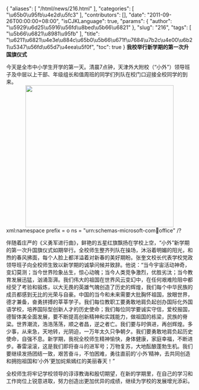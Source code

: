 {
    "aliases": [
        "/html/news/216.html"
    ],
    "categories": [
        "\u65b0\u95fb\u4e2d\u5fc3"
    ],
    "contributors": [],
    "date": "2011-09-26T00:00:00+08:00",
    "isCJKLanguage": true,
    "params": {
        "author": "\u5929\u6d25\u5916\u56fd\u8bed\u5b66\u6821"
    },
    "slug": "216",
    "tags": [
        "\u5b66\u6821\u8981\u95fb"
    ],
    "title": "\u6211\u6821\u4e3e\u884c\u65b0\u5b66\u671f\u7684\u7b2c\u4e00\u6b21\u5347\u56fd\u65d7\u4eea\u5f0f",
    "toc": true
}
**我校举行新学期的第一次升国旗仪式**

 今天是全市中小学生开学的第一天。清晨7点钟，天津外大附校（“小外”）领导班子及中层以上干部、年级组长和值周班的同学们列队在校门口迎接全校同学的到来。
<img
    src="https://cdn.tfls.online/mirror/full/692aeac57b633ef36fc3a59a44c75e9e499d893c.jpg"
    style="display:block;margin-left:auto;margin-right:auto;"
    decoding="async"
    fetchpriority="auto"
    loading="lazy"
    height="384"
    width="400"
/>xml:namespace prefix = o ns = "urn:schemas-microsoft-com:office:office" /?

伴随着庄严的《义勇军进行曲》，鲜艳的五星红旗飘扬在学校上空，“小外”新学期的第一次升国旗仪式如期举行。全校师生整齐列队在操场，沐浴着明媚的阳光，和煦的春风拂面，每个人脸上都洋溢着对新春的美好期盼。张奎文校长代表学校党政领导班子向全校师生致以新学期的诚挚问候并致辞。他说：“当今宇宙活动神奇，变幻莫测；当今世界险象丛生，惊心动魄；当今人类竞争激烈，优胜劣汰；当今教育发展迅猛，汹涌澎湃。我们伟大的祖国在世界风云变幻中，在任何艰难险阻中都经受了考验和锻炼，以大无畏的英雄气魄创造了历史的辉煌，我们每个中华民族的成员都感到无比的光荣与自豪。中国的当今和未来需要大批胸怀祖国，放眼世界，德才兼备，奋勇拼搏的莘莘学子。我们每位教职工要勇敢地肩负起创办国际化外国语学校，培养国际型创新人才的历史使命；我们每位同学要诚实守信，爱校报国，德智体美全面发展，要不断提高创新精神和实践能力，做祖国的栋梁，民族的脊梁。世界潮流，浩浩荡荡，顺之者昌，逆之者亡。我们要与时俱进，再创辉煌。多少事，从来急，天地转，光阴迫，一万年太久只争朝夕。我们要勇敢地肩负起历史使命，自强不息。新学期，我祝全校师生精神愉快，身体健康，家庭幸福，不断进步。春雷滚滚，这是我们即将奋斗的进军号；万物复苏，大地酝酿蓬勃生机。我们要继续发扬团结一致，艰苦奋斗，不怕困难，勇往直前的‘小外’精神，去共同创造和拥抱祖国和‘小外’更加姹紫嫣红的美丽春天！”

全校师生将牢记学校领导的谆谆教诲和殷切期望，在新的学期里，在自己的学习和工作岗位上锐意进取，努力创造出更加优异的成绩，继续为学校的发展增光添彩。

